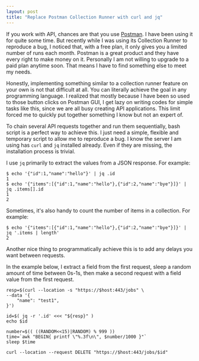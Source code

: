 ```yaml
---
layout: post
title: "Replace Postman Collection Runner with curl and jq"
---
```


If you work with API, chances are that you use [Postman](https://www.postman.com). I have been using it for quite some time. But recently while I was using its Collection Runner to reproduce a bug, I noticed that, with a free plan, it only gives you a limited number of runs each month. Postman is a great product and they have every right to make money on it. Personally I am not willing to upgrade to a paid plan anytime soon. That means I have to find something else to meet my needs.

Honestly, implementing something similar to a collection runner feature on your own is not that difficult at all. You can literally achieve the goal in any programming language. I realized that mostly because I have been so used to those button clicks on Postman GUI, I get lazy on writing codes for simple tasks like this, since we are all busy creating API applications. This limit forced me to quickly put together something I know but not an expert of.

To chain several API requests together and run them sequentially, bash script is a perfect way to achieve this. I just need a simple, flexible and temporary script to allow me to reproduce a bug. I know the server I am using has `curl` and `jq` installed already. Even if they are missing, the installation process is trivial.

I use `jq` primarily to extract the values from a JSON response. For example:
```
$ echo '{"id":1,"name":"hello"}' | jq .id
1
$ echo '{"items":[{"id":1,"name":"hello"},{"id":2,"name":"bye"}]}' | jq .items[].id
1
2
```

Sometimes, it's also handy to count the number of items in a collection. For example:
```
$ echo '{"items":[{"id":1,"name":"hello"},{"id":2,"name":"bye"}]}' | jq '.items | length'
2
```

Another nice thing to programmatically achieve this is to add any delays you want between requests.

In the example below, I extract a field from the first request, sleep a random amount of time between 0s-1s, then make a second request with a field value from the first request.
```
resp=$(curl --location -s "https://$host:443/jobs" \
--data '{
    "name": "test1",
}')

id=$( jq -r '.id' <<< "${resp}" )
echo $id

number=$(( ((RANDOM<<15)|RANDOM) % 999 ))
time=`awk "BEGIN{ printf \"%.3f\n\", $number/1000 }"`
sleep $time

curl --location --request DELETE "https://$host:443/jobs/$id"
```
